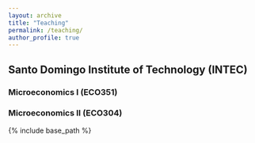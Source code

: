 ```yaml
---
layout: archive
title: "Teaching"
permalink: /teaching/
author_profile: true
---
```


## Santo Domingo Institute of Technology (INTEC)
### Microeconomics I (ECO351) 


### Microeconomics II (ECO304)
 


{% include base_path %}
